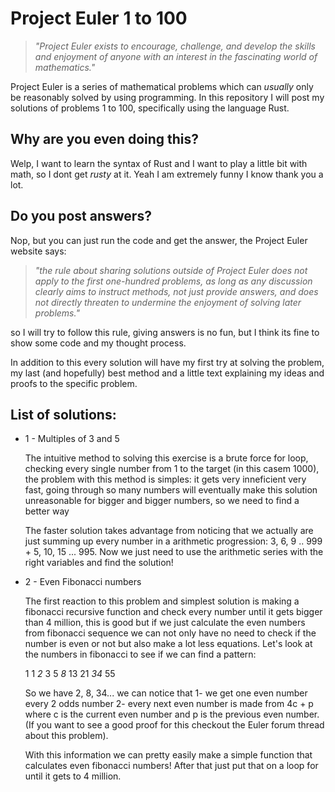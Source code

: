 # Project Euler 1 to 100

> *"Project Euler exists to encourage, challenge, and develop the skills and enjoyment of anyone with an interest in the fascinating world of mathematics."*

Project Euler is a series of mathematical problems which can *usually* only be reasonably solved by using programming. In this repository I will post my solutions of problems 1 to 100, specifically using the language Rust.

## Why are you even doing this?

Welp, I want to learn the syntax of Rust and I want to play a little bit with math, so I dont get *rusty* at it. Yeah I am extremely funny I know thank you a lot.

## Do you post answers?

Nop, but you can just run the code and get the answer, the Project Euler website says:

> *"the rule about sharing solutions outside of Project Euler does not apply to the first one-hundred problems, as long as any discussion clearly aims to instruct methods, not just provide answers, and does not directly threaten to undermine the enjoyment of solving later problems."*

so I will try to follow this rule, giving answers is no fun, but I think its fine to show some code and my thought process.

In addition to this every solution will have my first try at solving the problem, my last (and hopefully) best method and a little text explaining my ideas and proofs to the specific problem.

## List of solutions:

- 1 - Multiples of 3 and 5

    The intuitive method to solving this exercise is a brute force for loop, checking every single number from 1 to the target (in this casem 1000), the problem with this method is simples: it gets very inneficient very fast, going through so many numbers will eventually make this solution unreasonable for bigger and bigger numbers, so we need to find a better way

    The faster solution takes advantage from noticing that we actually are just summing up every number in a arithmetic progression: 3, 6, 9 .. 999 + 5, 10, 15 ... 995. Now we just need to use the arithmetic series with the right variables and find the solution!

- 2 - Even Fibonacci numbers

    The first reaction to this problem and simplest solution is making a fibonacci recursive function and check every number until it gets bigger than 4 million, this is good but if we just calculate the even numbers from fibonacci sequence we can not only have no need to check if the number is even or not but also make a lot less equations. Let's look at the numbers in fibonacci to see if we can find a pattern:

    1 1 *2* 3 5 *8* 13 21 *34* 55

    So we have 2, 8, 34... we can notice that 1- we get one even number every 2 odds number 2- every next even number is made from 4c + p where c is the current even number and p is the previous even number. (If you want to see a good proof for this checkout the Euler forum thread about this problem).

    With this information we can pretty easily make a simple function that calculates even fibonacci numbers! After that just put that on a loop for until it gets to 4 million.
